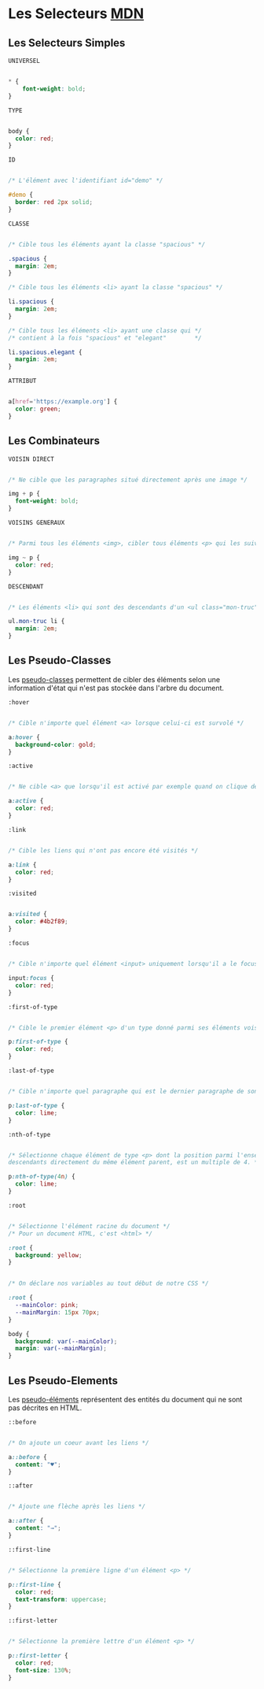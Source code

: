 # Les Selecteurs [MDN](https://developer.mozilla.org/fr/docs/Web/CSS/CSS_Selectors)

## Les Selecteurs Simples

`UNIVERSEL`

```css

* {
    font-weight: bold;
}

````

`TYPE`

```css

body {
  color: red;
}

````

`ID`

```css

/* L'élément avec l'identifiant id="demo" */

#demo {
  border: red 2px solid;
}

````

`CLASSE`

```css

/* Cible tous les éléments ayant la classe "spacious" */

.spacious {
  margin: 2em;
}

/* Cible tous les éléments <li> ayant la classe "spacious" */

li.spacious {
  margin: 2em;
}

/* Cible tous les éléments <li> ayant une classe qui */
/* contient à la fois "spacious" et "elegant"        */

li.spacious.elegant {
  margin: 2em;
}

````

`ATTRIBUT`

```css

a[href='https://example.org'] {
  color: green;
}

````

## Les Combinateurs

`VOISIN DIRECT`

```css

/* Ne cible que les paragraphes situé directement après une image */

img + p {
  font-weight: bold;
}

```

`VOISINS GENERAUX`

```css

/* Parmi tous les éléments <img>, cibler tous éléments <p> qui les suivent. */

img ~ p {
  color: red;
}

````

`DESCENDANT`

```css

/* Les éléments <li> qui sont des descendants d'un <ul class="mon-truc"> */

ul.mon-truc li {
  margin: 2em;
}

````

## Les Pseudo-Classes

Les [pseudo-classes](https://developer.mozilla.org/fr/docs/Web/CSS/Pseudo-classes) permettent de cibler des éléments selon une information d'état qui n'est pas stockée dans l'arbre du document.

`:hover`

```css

/* Cible n'importe quel élément <a> lorsque celui-ci est survolé */

a:hover {
  background-color: gold;
}

```

`:active`

```css

/* Ne cible <a> que lorsqu'il est activé par exemple quand on clique dessus */

a:active {
  color: red;
}

```

`:link`

```css

/* Cible les liens qui n'ont pas encore été visités */

a:link {
  color: red;
}

```

`:visited`

```css

a:visited {
  color: #4b2f89;
}

```

`:focus`

```css

/* Cible n'importe quel élément <input> uniquement lorsqu'il a le focus */

input:focus {
  color: red;
}

```

`:first-of-type`

```css

/* Cible le premier élément <p> d'un type donné parmi ses éléments voisins */

p:first-of-type {
  color: red;
}

```

`:last-of-type`

```css

/* Cible n'importe quel paragraphe qui est le dernier paragraphe de son élément parent */

p:last-of-type {
  color: lime;
}

```

`:nth-of-type`

```css

/* Sélectionne chaque élément de type <p> dont la position parmi l'ensemble des éléments de type <p>
descendants directement du même élément parent, est un multiple de 4. */

p:nth-of-type(4n) {
  color: lime;
}

```

`:root`

```css

/* Sélectionne l'élément racine du document */
/* Pour un document HTML, c'est <html> */

:root {
  background: yellow;
}

```

```css

/* On déclare nos variables au tout début de notre CSS */

:root {
  --mainColor: pink;
  --mainMargin: 15px 70px;
}

body {
  background: var(--mainColor);
  margin: var(--mainMargin);
}

```

## Les Pseudo-Elements

Les [pseudo-éléments](https://developer.mozilla.org/fr/docs/Web/CSS/Pseudo-elements) représentent des entités du document qui ne sont pas décrites en HTML.

`::before`

```css

/* On ajoute un coeur avant les liens */

a::before {
  content: "♥";
}

```

`::after`

```css

/* Ajoute une flèche après les liens */

a::after {
  content: "→";
}

```

`::first-line`

```css

/* Sélectionne la première ligne d'un élément <p> */

p::first-line {
  color: red;
  text-transform: uppercase;
}

```

`::first-letter`

```css

/* Sélectionne la première lettre d'un élément <p> */

p::first-letter {
  color: red;
  font-size: 130%;
}

```
